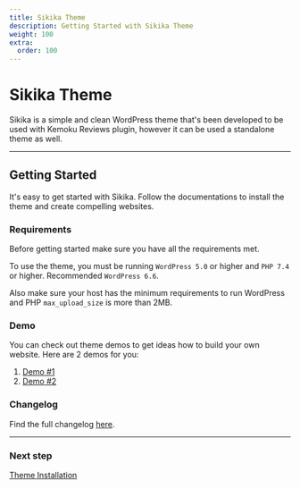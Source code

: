 ```yaml
---
title: Sikika Theme
description: Getting Started with Sikika Theme
weight: 100
extra:
  order: 100
---
```


# Sikika Theme

Sikika is a simple and clean WordPress theme that's been developed to be used with Kemoku Reviews plugin, however it can be used a standalone theme as well.

---

## Getting Started

It's easy to get started with Sikika. Follow the documentations to install the theme and create compelling websites.

### Requirements

Before getting started make sure you have all the requirements met.

To use the theme, you must be running `WordPress 5.0` or higher and `PHP 7.4` or higher.
Recommended `WordPress 6.6`.

Also make sure your host has the minimum requirements to run WordPress and PHP `max_upload_size` is more than 2MB.

### Demo

You can check out theme demos to get ideas how to build your own website.
Here are 2 demos for you:

1. [Demo #1](https://demos.dinomatic.com/manila)
2. [Demo #2](https://demos.dinomatic.com/havana)

### Changelog

Find the full changelog [here](https://dinomatic.com/themes/sikika/changelog).

---

### Next step

[Theme Installation](/docs/sikika/installation/)
